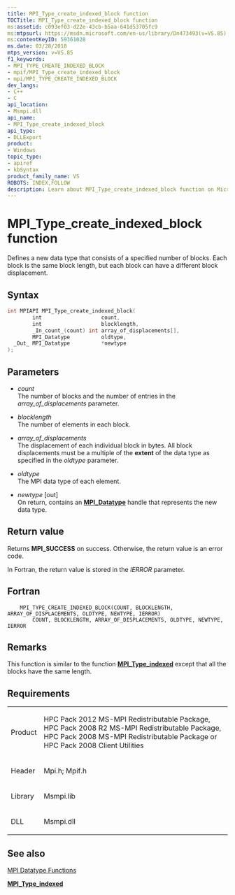 ```yaml
---
title: MPI_Type_create_indexed_block function
TOCTitle: MPI_Type_create_indexed_block function
ms:assetid: c093ef03-d22e-43cb-b5aa-641d53705fc9
ms:mtpsurl: https://msdn.microsoft.com/en-us/library/Dn473493(v=VS.85)
ms:contentKeyID: 59361028
ms.date: 03/28/2018
mtps_version: v=VS.85
f1_keywords:
- MPI_TYPE_CREATE_INDEXED_BLOCK
- mpif/MPI_Type_create_indexed_block
- mpi/MPI_TYPE_CREATE_INDEXED_BLOCK
dev_langs:
- C++
- C
api_location:
- Msmpi.dll
api_name:
- MPI_Type_create_indexed_block
api_type:
- DLLExport
product:
- Windows
topic_type:
- apiref
- kbSyntax
product_family_name: VS
ROBOTS: INDEX,FOLLOW
description: Learn about MPI_Type_create_indexed_block function on Microsoft's official site. Understand its syntax, parameters, and usage in data block creation.
---
```


# MPI\_Type\_create\_indexed\_block function

Defines a new data type that consists of a specified number of blocks. Each block is the same block length, but each block can have a different block displacement.

## Syntax

``` c++
int MPIAPI MPI_Type_create_indexed_block(
        int                   count,
        int                   blocklength,
        _In_count_(count) int array_of_displacements[],
        MPI_Datatype          oldtype,
  _Out_ MPI_Datatype          *newtype
);
```

## Parameters

  - *count*  
    The number of blocks and the number of entries in the *array\_of\_displacements* parameter.

  - *blocklength*  
    The number of elements in each block.

  - *array\_of\_displacements*  
    The displacement of each individual block in bytes. All block displacements must be a multiple of the **extent** of the data type as specified in the *oldtype* parameter.

  - *oldtype*  
    The MPI data type of each element.

  - *newtype* \[out\]  
    On return, contains an [**MPI\_Datatype**](mpi-datatype-enumeration.md) handle that represents the new data type.

## Return value

Returns **MPI\_SUCCESS** on success. Otherwise, the return value is an error code.

In Fortran, the return value is stored in the *IERROR* parameter.

## Fortran

``` FORTRAN
    MPI_TYPE_CREATE_INDEXED_BLOCK(COUNT, BLOCKLENGTH, ARRAY_OF_DISPLACEMENTS, OLDTYPE, NEWTYPE, IERROR)
        COUNT, BLOCKLENGTH, ARRAY_OF_DISPLACEMENTS, OLDTYPE, NEWTYPE, IERROR
```

## Remarks

This function is similar to the function [**MPI\_Type\_indexed**](mpi-type-indexed-function.md) except that all the blocks have the same length.

## Requirements

<table>
<colgroup>
<col/>
<col/>
</colgroup>
<tbody>
<tr class="odd">
<td><p>Product</p></td>
<td><p>HPC Pack 2012 MS-MPI Redistributable Package, HPC Pack 2008 R2 MS-MPI Redistributable Package, HPC Pack 2008 MS-MPI Redistributable Package or HPC Pack 2008 Client Utilities</p></td>
</tr>
<tr class="even">
<td><p>Header</p></td>
<td>Mpi.h;
Mpif.h</td>
</tr>
<tr class="odd">
<td><p>Library</p></td>
<td>Msmpi.lib</td>
</tr>
<tr class="even">
<td><p>DLL</p></td>
<td>Msmpi.dll</td>
</tr>
</tbody>
</table>


## See also

[MPI Datatype Functions](mpi-datatype-functions.md)

[**MPI\_Type\_indexed**](mpi-type-indexed-function.md)

